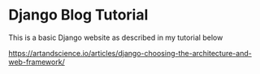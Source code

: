 # Django Blog Tutorial
This is a basic Django website as described in my tutorial below

https://artandscience.io/articles/django-choosing-the-architecture-and-web-framework/